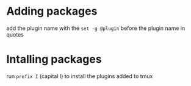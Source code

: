 # Adding packages

add the plugin name with the `set -g @plugin` before the plugin name in quotes

# Intalling packages

run `prefix I` (capital I) to install the plugins added to tmux
